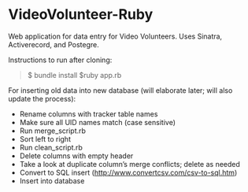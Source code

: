 # VideoVolunteer-Ruby #

Web application for data entry for Video Volunteers. Uses Sinatra, Activerecord, and Postegre.


Instructions to run after cloning:

> $ bundle install
> $ruby app.rb


For inserting old data into new database (will elaborate later; will also update the process):
* Rename columns with tracker table names
* Make sure all UID names match (case sensitive)
* Run merge_script.rb
* Sort left to right
* Run clean_script.rb
* Delete columns with empty header
* Take a look at duplicate column’s merge conflicts; delete as needed
* Convert to SQL insert (http://www.convertcsv.com/csv-to-sql.htm)
* Insert into database
